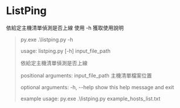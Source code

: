 # ListPing

依給定主機清單偵測是否上線
使用 -h 獲取使用說明

> py.exe .\listping.py -h
> 
> usage: listping.py [-h] input_file_path
> 
> 依給定主機清單偵測是否上線
> 
> positional arguments:
>   input_file_path  主機清單檔案位置
> 
> optional arguments:
>  -h, --help       show this help message and exit
>
> example usage: py.exe .\listping.py example_hosts_list.txt
